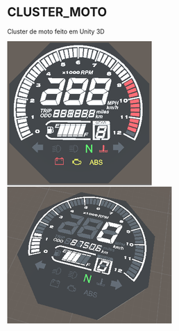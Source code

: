 # CLUSTER_MOTO
Cluster de moto feito em Unity 3D

![img1](imagens/img1.png "img1")
![img2](imagens/img2.png "img2")